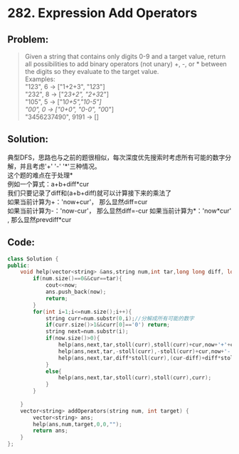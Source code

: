 # 282. Expression Add Operators
## Problem:
>Given a string that contains only digits 0-9 and a target value, return all possibilities to add binary operators (not unary) +, -, or * between the digits so they evaluate to the target value.  
>Examples:   
>"123", 6 -> ["1+2+3", "1*2*3"]   
>"232", 8 -> ["2*3+2", "2+3*2"]  
>"105", 5 -> ["1*0+5","10-5"]  
>"00", 0 -> ["0+0", "0-0", "0*0"]  
>"3456237490", 9191 -> []  
## Solution:
典型DFS，思路也与之前的题很相似，每次深度优先搜索时考虑所有可能的数字分解，并且考虑'+' '-' '\*'三种情况。  
这个题的难点在于处理*  
例如一个算式：a+b+diff\*cur  
我们只要记录了diff和(a+b+diff)就可以计算接下来的乘法了  
如果当前计算为+：'now+cur'， 那么显然diff=cur  
如果当前计算为-：'now-cur'， 那么显然diff=-cur
如果当前计算为*：'now\*cur' , 那么显然prevdiff\*cur  

## Code:
```cpp
class Solution {
public:
    void help(vector<string> &ans,string num,int tar,long long diff, long long cur,string now){
        if(num.size()==0&&cur==tar){
            cout<<now;
            ans.push_back(now);
            return;
        }
        for(int i=1;i<=num.size();i++){
            string curr=num.substr(0,i);//分解成所有可能的数字
            if(curr.size()>1&&curr[0]=='0') return;
            string next=num.substr(i);
            if(now.size()>0){
                help(ans,next,tar,stoll(curr),stoll(curr)+cur,now+'+'+curr);//对当前操作的数尝试加法
                help(ans,next,tar,-stoll(curr),-stoll(curr)+cur,now+'-'+curr);//对当前操作的数尝试减法
                help(ans,next,tar,diff*stoll(curr),(cur-diff)+diff*stoll(curr),now+'*'+curr);//对当前操作的数尝试乘法
            }
            else{
                help(ans,next,tar,stoll(curr),stoll(curr),curr);
            }
        }
        
    }
    vector<string> addOperators(string num, int target) {
        vector<string> ans;
        help(ans,num,target,0,0,"");
        return ans;
    }
};
```
